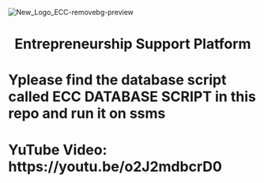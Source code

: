 ![New_Logo_ECC-removebg-preview](https://github.com/user-attachments/assets/e4e01980-144d-4d37-94a1-3e264e58780e)

<div style="text-align: center;">
    <h1>Entrepreneurship Support Platform</h1>
</div>
<H1>Yplease find the database script called ECC DATABASE SCRIPT in this repo and run it on ssms </H1>

<H1>YuTube Video: https://youtu.be/o2J2mdbcrD0</H1>
